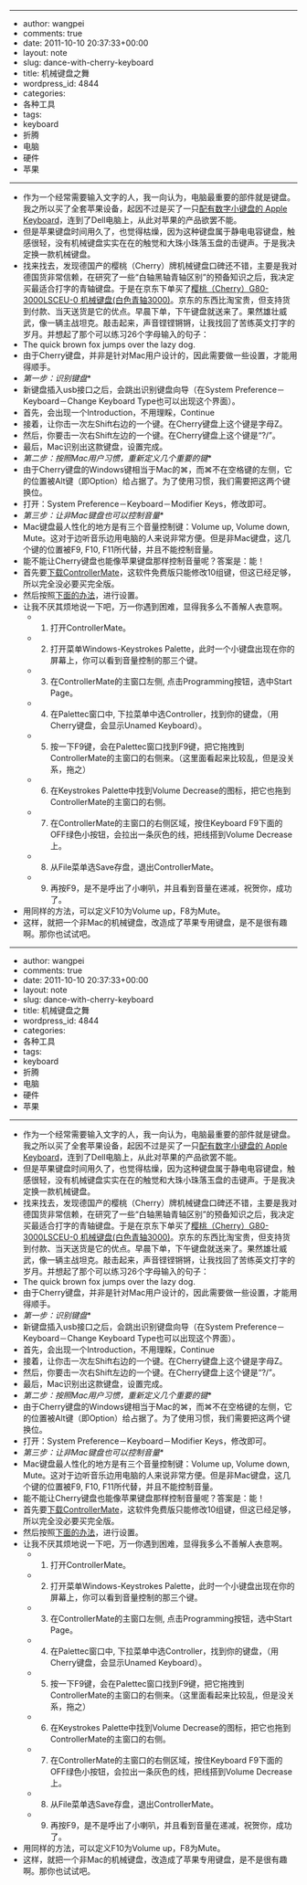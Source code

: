 - --
- author: wangpei
- comments: true
- date: 2011-10-10 20:37:33+00:00
- layout: note
- slug: dance-with-cherry-keyboard
- title: 机械键盘之舞
- wordpress_id: 4844
- categories:
- 各种工具
- tags:
- keyboard
- 折腾
- 电脑
- 硬件
- 苹果
- --
- 作为一个经常需要输入文字的人，我一向认为，电脑最重要的部件就是键盘。我之所以买了全套苹果设备，起因不过是买了一只[配有数字小键盘的 Apple Keyboard](http://store.apple.com/cn/product/MB110CH/B?fnode=MTY1NDA1Mg&mco=MTk0NTcwNDk)，连到了Dell电脑上，从此对苹果的产品欲罢不能。
- 但是苹果键盘时间用久了，也觉得枯燥，因为这种键盘属于静电电容键盘，触感很轻，没有机械键盘实实在在的触觉和大珠小珠落玉盘的击键声。于是我决定换一款机械键盘。
- 找来找去，发现德国产的樱桃（Cherry）牌机械键盘口碑还不错，主要是我对德国货非常信赖，在研究了一些“白轴黑轴青轴区别”的预备知识之后，我决定买最适合打字的青轴键盘。于是在京东下单买了[樱桃（Cherry）G80-3000LSCEU-0 机械键盘(白色青轴3000)](http://www.360buy.com/product/338870.html)。京东的东西比淘宝贵，但支持货到付款、当天送货是它的优点。早晨下单，下午键盘就送来了。果然雄壮威武，像一辆主战坦克。敲击起来，声音铿铿锵锵，让我找回了苦练英文打字的岁月。并想起了那个可以练习26个字母输入的句子：
- The quick brown fox jumps over the lazy dog.
- 由于Cherry键盘，并非是针对Mac用户设计的，因此需要做一些设置，才能用得顺手。
- *第一步：识别键盘**
- 新键盘插入usb接口之后，会跳出识别键盘向导（在System Preference－Keyboard－Change Keyboard Type也可以出现这个界面）。
- 首先，会出现一个Introduction，不用理睬，Continue
- 接着，让你击一次左Shift右边的一个键。在Cherry键盘上这个键是字母Z。
- 然后，你要击一次右Shift左边的一个键。在Cherry键盘上这个键是“?/”。
- 最后，Mac识别出这款键盘，设置完成。
- *第二步：按照Mac用户习惯，重新定义几个重要的键**
- 由于Cherry键盘的Windows键相当于Mac的⌘，而⌘不在空格键的左侧，它的位置被Alt键（即Option）给占据了。为了使用习惯，我们需要把这两个键换位。
- 打开：System Preference－Keyboard－Modifier Keys，修改即可。
- *第三步：让非Mac键盘也可以控制音量**
- Mac键盘最人性化的地方是有三个音量控制键：Volume up, Volume down, Mute。这对于边听音乐边用电脑的人来说非常方便。但是非Mac键盘，这几个键的位置被F9, F10, F11所代替，并且不能控制音量。
- 能不能让Cherry键盘也能像苹果键盘那样控制音量呢？答案是：能！
- 首先要[下载ControllerMate](http://www.orderedbytes.com/controllermate/purchase/)，这软件免费版只能修改10组键，但这已经足够，所以完全没必要买完全版。
- 然后按照[下面的办法](http://www.insanelymac.com/forum/index.php?showtopic=86757)，进行设置。
- 让我不厌其烦地说一下吧，万一你遇到困难，显得我多么不善解人<del>衣</del>意啊。
    - 1. 打开ControllerMate。
    - 2. 打开菜单Windows-Keystrokes Palette，此时一个小键盘出现在你的屏幕上，你可以看到音量控制的那三个键。
    - 3. 在ControllerMate的主窗口左侧, 点击Programming按钮，选中Start Page。
    - 4. 在Palettec窗口中, 下拉菜单中选Controller，找到你的键盘，（用Cherry键盘，会显示Unamed Keyboard）。
    - 5. 按一下F9键，会在Palettec窗口找到F9键，把它拖拽到ControllerMate的主窗口的右侧来。（这里面看起来比较乱，但是没关系，拖之）
    - 6. 在Keystrokes Palette中找到Volume Decrease的图标，把它也拖到ControllerMate的主窗口的右侧。
    - 7. 在ControllerMate的主窗口的右侧区域，按住Keyboard F9下面的OFF绿色小按钮，会拉出一条灰色的线，把线搭到Volume Decrease上。
    - 8. 从File菜单选Save存盘，退出ControllerMate。
    - 9. 再按F9，是不是呼出了小喇叭，并且看到音量在递减，祝贺你，成功了。
- 用同样的方法，可以定义F10为Volume up，F8为Mute。
- 这样，就把一个非Mac的机械键盘，改造成了苹果专用键盘，是不是很有趣啊。那你也试试吧。
- --
- author: wangpei
- comments: true
- date: 2011-10-10 20:37:33+00:00
- layout: note
- slug: dance-with-cherry-keyboard
- title: 机械键盘之舞
- wordpress_id: 4844
- categories:
- 各种工具
- tags:
- keyboard
- 折腾
- 电脑
- 硬件
- 苹果
- --
- 作为一个经常需要输入文字的人，我一向认为，电脑最重要的部件就是键盘。我之所以买了全套苹果设备，起因不过是买了一只[配有数字小键盘的 Apple Keyboard](http://store.apple.com/cn/product/MB110CH/B?fnode=MTY1NDA1Mg&mco=MTk0NTcwNDk)，连到了Dell电脑上，从此对苹果的产品欲罢不能。
- 但是苹果键盘时间用久了，也觉得枯燥，因为这种键盘属于静电电容键盘，触感很轻，没有机械键盘实实在在的触觉和大珠小珠落玉盘的击键声。于是我决定换一款机械键盘。
- 找来找去，发现德国产的樱桃（Cherry）牌机械键盘口碑还不错，主要是我对德国货非常信赖，在研究了一些“白轴黑轴青轴区别”的预备知识之后，我决定买最适合打字的青轴键盘。于是在京东下单买了[樱桃（Cherry）G80-3000LSCEU-0 机械键盘(白色青轴3000)](http://www.360buy.com/product/338870.html)。京东的东西比淘宝贵，但支持货到付款、当天送货是它的优点。早晨下单，下午键盘就送来了。果然雄壮威武，像一辆主战坦克。敲击起来，声音铿铿锵锵，让我找回了苦练英文打字的岁月。并想起了那个可以练习26个字母输入的句子：
- The quick brown fox jumps over the lazy dog.
- 由于Cherry键盘，并非是针对Mac用户设计的，因此需要做一些设置，才能用得顺手。
- *第一步：识别键盘**
- 新键盘插入usb接口之后，会跳出识别键盘向导（在System Preference－Keyboard－Change Keyboard Type也可以出现这个界面）。
- 首先，会出现一个Introduction，不用理睬，Continue
- 接着，让你击一次左Shift右边的一个键。在Cherry键盘上这个键是字母Z。
- 然后，你要击一次右Shift左边的一个键。在Cherry键盘上这个键是“?/”。
- 最后，Mac识别出这款键盘，设置完成。
- *第二步：按照Mac用户习惯，重新定义几个重要的键**
- 由于Cherry键盘的Windows键相当于Mac的⌘，而⌘不在空格键的左侧，它的位置被Alt键（即Option）给占据了。为了使用习惯，我们需要把这两个键换位。
- 打开：System Preference－Keyboard－Modifier Keys，修改即可。
- *第三步：让非Mac键盘也可以控制音量**
- Mac键盘最人性化的地方是有三个音量控制键：Volume up, Volume down, Mute。这对于边听音乐边用电脑的人来说非常方便。但是非Mac键盘，这几个键的位置被F9, F10, F11所代替，并且不能控制音量。
- 能不能让Cherry键盘也能像苹果键盘那样控制音量呢？答案是：能！
- 首先要[下载ControllerMate](http://www.orderedbytes.com/controllermate/purchase/)，这软件免费版只能修改10组键，但这已经足够，所以完全没必要买完全版。
- 然后按照[下面的办法](http://www.insanelymac.com/forum/index.php?showtopic=86757)，进行设置。
- 让我不厌其烦地说一下吧，万一你遇到困难，显得我多么不善解人<del>衣</del>意啊。
    - 1. 打开ControllerMate。
    - 2. 打开菜单Windows-Keystrokes Palette，此时一个小键盘出现在你的屏幕上，你可以看到音量控制的那三个键。
    - 3. 在ControllerMate的主窗口左侧, 点击Programming按钮，选中Start Page。
    - 4. 在Palettec窗口中, 下拉菜单中选Controller，找到你的键盘，（用Cherry键盘，会显示Unamed Keyboard）。
    - 5. 按一下F9键，会在Palettec窗口找到F9键，把它拖拽到ControllerMate的主窗口的右侧来。（这里面看起来比较乱，但是没关系，拖之）
    - 6. 在Keystrokes Palette中找到Volume Decrease的图标，把它也拖到ControllerMate的主窗口的右侧。
    - 7. 在ControllerMate的主窗口的右侧区域，按住Keyboard F9下面的OFF绿色小按钮，会拉出一条灰色的线，把线搭到Volume Decrease上。
    - 8. 从File菜单选Save存盘，退出ControllerMate。
    - 9. 再按F9，是不是呼出了小喇叭，并且看到音量在递减，祝贺你，成功了。
- 用同样的方法，可以定义F10为Volume up，F8为Mute。
- 这样，就把一个非Mac的机械键盘，改造成了苹果专用键盘，是不是很有趣啊。那你也试试吧。
